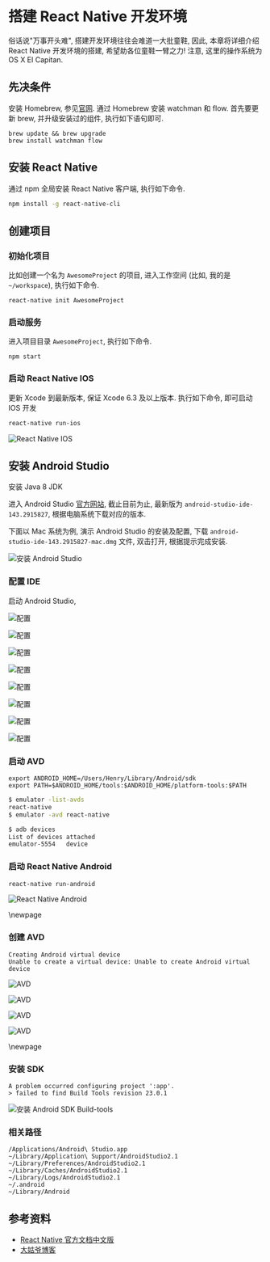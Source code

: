 # 搭建 React Native 开发环境

俗话说"万事开头难", 搭建开发环境往往会难道一大批童鞋,
因此, 本章将详细介绍 React Native 开发环境的搭建, 希望助各位童鞋一臂之力!
注意, 这里的操作系统为 OS X EI Capitan.

## 先决条件

安装 Homebrew, 参见[官网](http://brew.sh).
通过 Homebrew 安装 watchman 和 flow.
首先要更新 brew, 并升级安装过的组件, 执行如下语句即可.

```{.numberLines}
brew update && brew upgrade
brew install watchman flow
```

## 安装 React Native



通过 npm 全局安装 React Native 客户端, 执行如下命令.

```{.bash .numberLines}
npm install -g react-native-cli
```

## 创建项目

### 初始化项目

比如创建一个名为 `AwesomeProject` 的项目, 进入工作空间 (比如, 我的是 `~/workspace`), 执行如下命令.

```{.numberLines}
react-native init AwesomeProject
```

### 启动服务

进入项目目录 `AwesomeProject`, 执行如下命令.

```{.numberLines}
npm start
```

### 启动 React Native IOS

更新 Xcode 到最新版本, 保证 Xcode 6.3 及以上版本.
执行如下命令, 即可启动 IOS 开发

```{.bash .numberLines}
react-native run-ios
```

![React Native IOS](react-native-ios.png)

## 安装 Android Studio

安装 Java 8 JDK


进入 Android Studio [官方网站](https://developer.android.com/studio/index.html),
截止目前为止, 最新版为 `android-studio-ide-143.2915827`, 根据电脑系统下载对应的版本.

下面以 Mac 系统为例, 演示 Android Studio 的安装及配置,
下载 `android-studio-ide-143.2915827-mac.dmg` 文件, 双击打开, 根据提示完成安装.

![安装 Android Studio](android-studio-install.png)

### 配置 IDE

启动 Android Studio,

![配置](android-studio-setup1.png)

![配置](android-studio-setup2.png)

![配置](android-studio-setup3.png)

![配置](android-studio-setup4.png)

![配置](android-studio-setup5.png)



![配置](android-studio-setup6.png)

![配置](android-studio-setup7.png)

![配置](android-studio-setup8.png)

### 启动 AVD

```{.numberLines}
export ANDROID_HOME=/Users/Henry/Library/Android/sdk
export PATH=$ANDROID_HOME/tools:$ANDROID_HOME/platform-tools:$PATH
```

```{.bash .numberLines}
$ emulator -list-avds
react-native
$ emulator -avd react-native
```

```{.bash .numberLines}
$ adb devices
List of devices attached
emulator-5554   device
```

### 启动 React Native Android

```{.bash .numberLines}
react-native run-android
```

![React Native Android](react-native-android.png)

\newpage

### 创建 AVD

```{.numberLines}
Creating Android virtual device
Unable to create a virtual device: Unable to create Android virtual device
```

![AVD](avd1.png)

![AVD](avd2.png)

![AVD](avd3.png)

![AVD](avd4.png)

\newpage

### 安装 SDK

```{.numberLines}
A problem occurred configuring project ':app'.
> failed to find Build Tools revision 23.0.1
```

![安装 Android SDK Build-tools](android-sdk.png)

### 相关路径

```{.numberLines}
/Applications/Android\ Studio.app
~/Library/Application\ Support/AndroidStudio2.1
~/Library/Preferences/AndroidStudio2.1
~/Library/Caches/AndroidStudio2.1
~/Library/Logs/AndroidStudio2.1
~/.android
~/Library/Android
```

## 参考资料

-   [React Native 官方文档中文版](http://wiki.jikexueyuan.com/project/react-native/homepage.html)
-   [大姑爷博客](http://www.daguye.com)